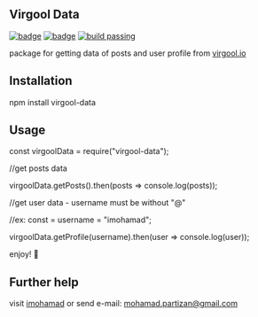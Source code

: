 
## Virgool Data

[![badge](https://img.shields.io/badge/npm-1.0.4-red.svg)](https://www.npmjs.com/package/virgool-data)  [![badge](https://img.shields.io/badge/license-MIT-yellow.svg)](https://github.com/imohamad/virgool-data/blob/master/LICENSE) [![build passing](https://api.travis-ci.org/imohamad/virgool-data.svg?branch=master)](https://travis-ci.org/imohamad/virgool-data)


package for getting data of posts and user profile from [virgool.io](https://virgool.io)

## Installation

npm install virgool-data

## Usage

const virgoolData = require("virgool-data");

//get posts data

virgoolData.getPosts().then(posts => console.log(posts));

//get user data - username must be without "@"

//ex: const = username = "imohamad";

virgoolData.getProfile(username).then(user => console.log(user));

enjoy! 🤘

## Further help

visit [imohamad](http://imohamad.github.com) or send e-mail: [mohamad.partizan@gmail.com](mailto:mohamad.partizan@gmail.com)
